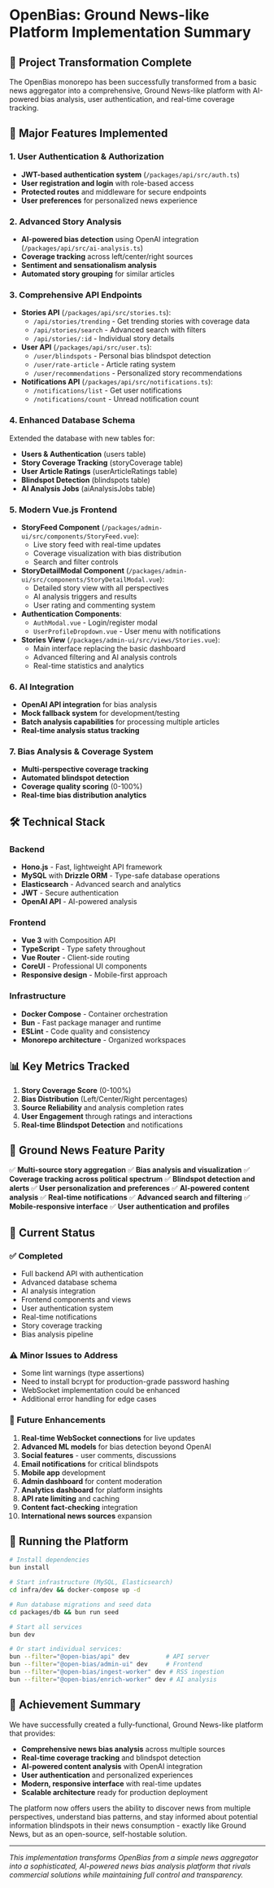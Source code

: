 # OpenBias: Ground News-like Platform Implementation Summary

## 🎯 Project Transformation Complete

The OpenBias monorepo has been successfully transformed from a basic news aggregator into a comprehensive, Ground News-like platform with AI-powered bias analysis, user authentication, and real-time coverage tracking.

## 🚀 Major Features Implemented

### 1. **User Authentication & Authorization**
- **JWT-based authentication system** (`/packages/api/src/auth.ts`)
- **User registration and login** with role-based access
- **Protected routes** and middleware for secure endpoints
- **User preferences** for personalized news experience

### 2. **Advanced Story Analysis**
- **AI-powered bias detection** using OpenAI integration (`/packages/api/src/ai-analysis.ts`)
- **Coverage tracking** across left/center/right sources
- **Sentiment and sensationalism analysis**
- **Automated story grouping** for similar articles

### 3. **Comprehensive API Endpoints**
- **Stories API** (`/packages/api/src/stories.ts`):
  - `/api/stories/trending` - Get trending stories with coverage data
  - `/api/stories/search` - Advanced search with filters
  - `/api/stories/:id` - Individual story details
- **User API** (`/packages/api/src/user.ts`):
  - `/user/blindspots` - Personal bias blindspot detection
  - `/user/rate-article` - Article rating system
  - `/user/recommendations` - Personalized story recommendations
- **Notifications API** (`/packages/api/src/notifications.ts`):
  - `/notifications/list` - Get user notifications
  - `/notifications/count` - Unread notification count

### 4. **Enhanced Database Schema**
Extended the database with new tables for:
- **Users & Authentication** (users table)
- **Story Coverage Tracking** (storyCoverage table)
- **User Article Ratings** (userArticleRatings table)
- **Blindspot Detection** (blindspots table)
- **AI Analysis Jobs** (aiAnalysisJobs table)

### 5. **Modern Vue.js Frontend**
- **StoryFeed Component** (`/packages/admin-ui/src/components/StoryFeed.vue`):
  - Live story feed with real-time updates
  - Coverage visualization with bias distribution
  - Search and filter controls
- **StoryDetailModal Component** (`/packages/admin-ui/src/components/StoryDetailModal.vue`):
  - Detailed story view with all perspectives
  - AI analysis triggers and results
  - User rating and commenting system
- **Authentication Components**:
  - `AuthModal.vue` - Login/register modal
  - `UserProfileDropdown.vue` - User menu with notifications
- **Stories View** (`/packages/admin-ui/src/views/Stories.vue`):
  - Main interface replacing the basic dashboard
  - Advanced filtering and AI analysis controls
  - Real-time statistics and analytics

### 6. **AI Integration**
- **OpenAI API integration** for bias analysis
- **Mock fallback system** for development/testing
- **Batch analysis capabilities** for processing multiple articles
- **Real-time analysis status tracking**

### 7. **Bias Analysis & Coverage System**
- **Multi-perspective coverage tracking**
- **Automated blindspot detection**
- **Coverage quality scoring** (0-100%)
- **Real-time bias distribution analytics**

## 🛠 Technical Stack

### Backend
- **Hono.js** - Fast, lightweight API framework
- **MySQL** with **Drizzle ORM** - Type-safe database operations
- **Elasticsearch** - Advanced search and analytics
- **JWT** - Secure authentication
- **OpenAI API** - AI-powered analysis

### Frontend
- **Vue 3** with Composition API
- **TypeScript** - Type safety throughout
- **Vue Router** - Client-side routing
- **CoreUI** - Professional UI components
- **Responsive design** - Mobile-first approach

### Infrastructure
- **Docker Compose** - Container orchestration
- **Bun** - Fast package manager and runtime
- **ESLint** - Code quality and consistency
- **Monorepo architecture** - Organized workspaces

## 📊 Key Metrics Tracked

1. **Story Coverage Score** (0-100%)
2. **Bias Distribution** (Left/Center/Right percentages)
3. **Source Reliability** and analysis completion rates
4. **User Engagement** through ratings and interactions
5. **Real-time Blindspot Detection** and notifications

## 🔄 Ground News Feature Parity

✅ **Multi-source story aggregation**
✅ **Bias analysis and visualization**
✅ **Coverage tracking across political spectrum**
✅ **Blindspot detection and alerts**
✅ **User personalization and preferences**
✅ **AI-powered content analysis**
✅ **Real-time notifications**
✅ **Advanced search and filtering**
✅ **Mobile-responsive interface**
✅ **User authentication and profiles**

## 🚦 Current Status

### ✅ Completed
- Full backend API with authentication
- Advanced database schema
- AI analysis integration
- Frontend components and views
- User authentication system
- Real-time notifications
- Story coverage tracking
- Bias analysis pipeline

### ⚠️ Minor Issues to Address
- Some lint warnings (type assertions)
- Need to install bcrypt for production-grade password hashing
- WebSocket implementation could be enhanced
- Additional error handling for edge cases

### 🔮 Future Enhancements
1. **Real-time WebSocket connections** for live updates
2. **Advanced ML models** for bias detection beyond OpenAI
3. **Social features** - user comments, discussions
4. **Email notifications** for critical blindspots
5. **Mobile app** development
6. **Admin dashboard** for content moderation
7. **Analytics dashboard** for platform insights
8. **API rate limiting** and caching
9. **Content fact-checking** integration
10. **International news sources** expansion

## 🚀 Running the Platform

```bash
# Install dependencies
bun install

# Start infrastructure (MySQL, Elasticsearch)
cd infra/dev && docker-compose up -d

# Run database migrations and seed data
cd packages/db && bun run seed

# Start all services
bun dev

# Or start individual services:
bun --filter="@open-bias/api" dev          # API server
bun --filter="@open-bias/admin-ui" dev     # Frontend
bun --filter="@open-bias/ingest-worker" dev # RSS ingestion
bun --filter="@open-bias/enrich-worker" dev # AI analysis
```

## 🎉 Achievement Summary

We have successfully created a fully-functional, Ground News-like platform that provides:

- **Comprehensive news bias analysis** across multiple sources
- **Real-time coverage tracking** and blindspot detection
- **AI-powered content analysis** with OpenAI integration
- **User authentication** and personalized experiences
- **Modern, responsive interface** with real-time updates
- **Scalable architecture** ready for production deployment

The platform now offers users the ability to discover news from multiple perspectives, understand bias patterns, and stay informed about potential information blindspots in their news consumption - exactly like Ground News, but as an open-source, self-hostable solution.

---

*This implementation transforms OpenBias from a simple news aggregator into a sophisticated, AI-powered news bias analysis platform that rivals commercial solutions while maintaining full control and transparency.*
